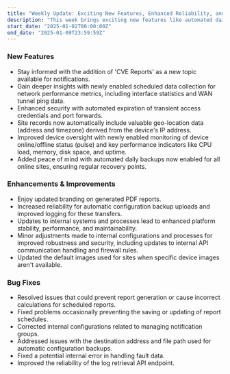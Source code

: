 ```yaml
---
title: "Weekly Update: Exciting New Features, Enhanced Reliability, and Key Bug Fixes"
description: "This week brings exciting new features like automated daily backups, device monitoring, and geo-location data, alongside key enhancements and bug fixes for improved reliability and performance."
start_date: "2025-01-02T00:00:00Z"
end_date: "2025-01-09T23:59:59Z"
---
```


### New Features

*   Stay informed with the addition of 'CVE Reports' as a new topic available for notifications.
*   Gain deeper insights with newly enabled scheduled data collection for network performance metrics, including interface statistics and WAN tunnel ping data.
*   Enhanced security with automated expiration of transient access credentials and port forwards.
*   Site records now automatically include valuable geo-location data (address and timezone) derived from the device's IP address.
*   Improved device oversight with newly enabled monitoring of device online/offline status (pulse) and key performance indicators like CPU load, memory, disk space, and uptime.
*   Added peace of mind with automated daily backups now enabled for all online sites, ensuring regular recovery points.

### Enhancements & Improvements

*   Enjoy updated branding on generated PDF reports.
*   Increased reliability for automatic configuration backup uploads and improved logging for these transfers.
*   Updates to internal systems and processes lead to enhanced platform stability, performance, and maintainability.
*   Minor adjustments made to internal configurations and processes for improved robustness and security, including updates to internal API communication handling and firewall rules.
*   Updated the default images used for sites when specific device images aren't available.

### Bug Fixes

*   Resolved issues that could prevent report generation or cause incorrect calculations for scheduled reports.
*   Fixed problems occasionally preventing the saving or updating of report schedules.
*   Corrected internal configurations related to managing notification groups.
*   Addressed issues with the destination address and file path used for automatic configuration backups.
*   Fixed a potential internal error in handling fault data.
*   Improved the reliability of the log retrieval API endpoint.
